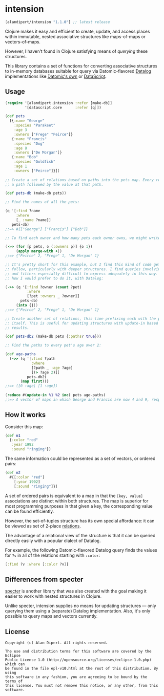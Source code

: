 # intension

[](dependency)
```clojure
[alandipert/intension "1.1.0"] ;; latest release
```
[](/dependency)

Clojure makes it easy and efficient to create, update, and access places within
immutable, nested associative structures like maps-of-maps or vectors-of-maps.

However, I haven't found in Clojure satisfying means of *querying* these
structures.

This library contains a set of functions for converting associative structures
to in-memory databases suitable for query via Datomic-flavored [Datalog][0]
implementations like [Datomic's own][1] or [DataScript][2].

## Usage

```clojure
(require '[alandipert.intension :refer [make-db]]
         '[datascript.core      :refer [q]])

(def pets
  [{:name "George"
    :species "Parakeet"
    :age 3
    :owners ["Frege" "Peirce"]}
   {:name "Francis"
    :species "Dog"
    :age 8
    :owners ["De Morgan"]}
   {:name "Bob"
    :species "Goldfish"
    :age 1
    :owners ["Peirce"]}])
    
;; Create a set of relations based on paths into the pets map. Every relation is
;; a path followed by the value at that path.

(def pets-db (make-db pets))

;; Find the names of all the pets:

(q '[:find ?name
     :where
     [_ :name ?name]]
   pets-db)
;;=> #{["George"] ["Francis"] ["Bob"]}

;; To find each owner and how many pets each owner owns, we might write Clojure code like this:

(->> (for [p pets, o (:owners p)] {o 1})
     (apply merge-with +))
;;=> {"Peirce" 2, "Frege" 1, "De Morgan" 1}

;; It's pretty short for this example, but I find this kind of code gets hard to
;; follow, particularly with deeper structures. I find queries involving joins
;; and filters especially difficult to express adequately in this way. Here's
;; how I would prefer to do it, with Datalog:

(->> (q '[:find ?owner (count ?pet)
          :where
          [?pet :owners _ ?owner]]
       pets-db)
     (into {}))
;;=> {"Peirce" 2, "Frege" 1, "De Morgan" 1}

;; Create another set of relations, this time prefixing each with the path
;; itself. This is useful for updating structures with update-in based on query
;; results.

(def pets-db2 (make-db pets {:paths? true}))

;; Find the paths to every pet's age over 2:

(def age-paths
  (->> (q '[:find ?path
            :where
            [?path _ :age ?age]
            [(> ?age 2)]]
          pets-db2)
       (map first)))
;;=> ([0 :age] [1 :age])
     
(reduce #(update-in %1 %2 inc) pets age-paths)
;;=> A vector of maps in which George and Francis are now 4 and 9, respectively.
```

## How it works

Consider this map:

```clojure
(def m1
  {:color "red"
   :year 1992
   :sound "ringing"})
```

The same information could be represented as a set of vectors, or ordered pairs:

```clojure
(def m2
  #{[:color "red"]
    [:year 1992]
    [:sound "ringing"]})
```

A set of ordered pairs is equivalent to a map in that the `[key, value]`
associations are distinct within both structures. The map is superior for most
programming purposes in that given a key, the corresponding value can be found
efficiently.

However, the set-of-tuples structure has its own special affordance: it can be
viewed as set of 2-place [relations][3].

The advantage of a relational view of the structure is that it can be
queried directly easily with a popular dialect of Datalog.

For example, the following Datomic-flavored Datalog query finds the values for
`?v` in all of the relations starting with `:color`:

```clojure
[:find ?v :where [:color ?v]]
```

## Differences from specter

[specter][4] is another library that was also created with the goal making it
easier to work with nested structures in Clojure.

Unlike specter, intension supplies no means for updating structures — only
querying them using a (separate) Datalog implementation.  Also, it's only
possible to query maps and vectors currently.

[0]: https://en.wikipedia.org/wiki/Datalog
[1]: http://docs.datomic.com/query.html
[2]: https://github.com/tonsky/datascript
[3]: https://en.wikipedia.org/wiki/Relation_(database)
[4]: https://github.com/nathanmarz/specter

## License

```
Copyright (c) Alan Dipert. All rights reserved.

The use and distribution terms for this software are covered by the Eclipse
Public License 1.0 (http://opensource.org/licenses/eclipse-1.0.php) which can
be found in the file epl-v10.html at the root of this distribution. By using
this software in any fashion, you are agreeing to be bound by the terms of
this license. You must not remove this notice, or any other, from this software.
```
